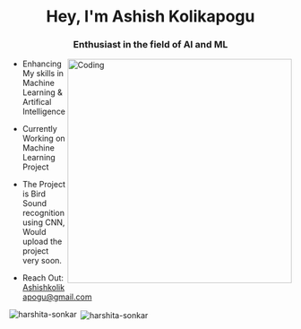 <h1 align="center">Hey, I'm Ashish Kolikapogu </h1>
<h3 align="center">Enthusiast in the field of AI and ML</h3>

<img align="right" alt = "Coding" width = "400" src= "https:![Uploading image.png…]()
">


- Enhancing My skills in  Machine Learning & Artifical Intelligence

- Currently Working on Machine Learning Project

- The Project is Bird Sound recognition using CNN, Would upload the project very soon.

- Reach Out: Ashishkolikapogu@gmail.com

<p><img align="left" src="https://github-readme-stats.vercel.app/api/top-langs?username=harshita-sonkar&show_icons=true&locale=en&layout=compact" alt="harshita-sonkar" /></p>

<p>&nbsp;<img align="center" src="https://github-readme-stats.vercel.app/api?username=harshita-sonkar&show_icons=true&theme=tokyonight&locale=en" alt="harshita-sonkar" /></p>
